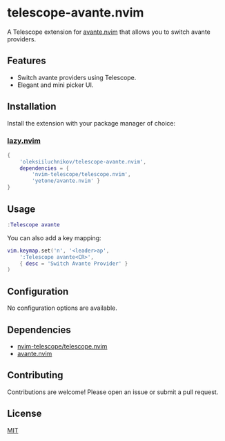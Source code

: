 # telescope-avante.nvim

A Telescope extension for [avante.nvim](https://github.com/olivercederborg/telescope-media-files.nvim) that allows you to switch avante providers.

## Features

- Switch avante providers using Telescope.
- Elegant and mini picker UI.

## Installation

Install the extension with your package manager of choice:

### [lazy.nvim](https://github.com/folke/lazy.nvim)

```lua
{
    'oleksiiluchnikov/telescope-avante.nvim',
    dependencies = {
        'nvim-telescope/telescope.nvim',
        'yetone/avante.nvim' }
}
```

## Usage

```lua
:Telescope avante
```

You can also add a key mapping:

```lua
vim.keymap.set('n', '<leader>ap',
    ':Telescope avante<CR>',
    { desc = 'Switch Avante Provider' }
)
```

## Configuration

No configuration options are available.

## Dependencies

- [nvim-telescope/telescope.nvim](https://github.com/nvim-telescope/telescope.nvim)
- [avante.nvim](https://github.com/yetone/avante.nvim)

## Contributing

Contributions are welcome! Please open an issue or submit a pull request.

## License

[MIT](LICENSE)
